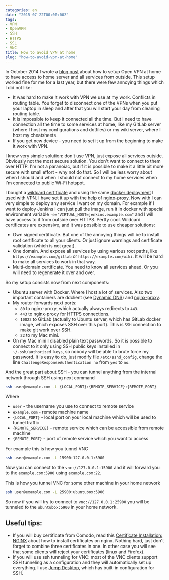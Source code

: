 ```yaml
---
categories: en
date: "2015-07-22T00:00:00Z"
tags:
- VPN
- OpenVPN
- SSH
- HTTPS
- SSL
- VNC
title: How to avoid VPN at home
slug: "how-to-avoid-vpn-at-home"
---
```


In October 2014 I wrote a [blog post]({{site.url}}/en/archive/2014/10/21/ubuntu-as-a-home-server-part-2-openvpn/) 
about how to setup Open VPN at home to have access to home server and all services from outside.
This setup worked fine for me for a last year, but there were few annoying things which I did not like:

- It was hard to make it work with VPN we use at my work. Conflicts in routing table.
  You forget to disconnect one of the VPNs when you put your laptop in sleep and
  after that you will start your day from cleaning routing table.
- It is impossible to keep it connected all the time. But I need to have connection
  all the time to some services at home, like my GitLab server (where I host my
  configurations and dotfiles) or my wiki server, where I host my cheatsheets.
- If you get new device - you need to set it up from the beginning to make it work
  with VPN.

I knew very simple solution: don't use VPN, just expose all services outside.
Obviously not the most secure solution. You don't want to connect to them over
HTTP. I'm not a paranoiac, but if it is possible to make it a little bit more secure
with small effort - why not do that. So I will be less worry about when I should
and when I should not connect to my home services when I'm connected to public
Wi-Fi hotspot.

I bought a [wildcard certificate](https://www.namecheap.com/security/ssl-certificates/comodo/positivessl-wildcard.aspx)
and using the same [docker deployment]({{site.url}}/en/archive/2015/03/18/docker-for-home-server/)
I used with VPN. I have set it up with the help of [nginx-proxy](https://github.com/jwilder/nginx-proxy).
Now with I can very simple to deploy any service I want on my domain. For
example if I want to deploy Jenkins I can just pull the image, run it in docker with
special environment variable `-e="VIRTUAL_HOST=jenkins.example.com"` and I will
have access to it from outside over HTTPS. Pertty cool. Wildcard certificates are
expensive, and it was possible to use cheaper solutions:

- Own signed certificate. But one of the annoying things will be to install root
  certificate to all your clients. Or just ignore warnings and certificate validation
  (which is not great).
- One domain. And expose all services by using various root paths, like `https://example.com/gitlab`
  or `https://example.com/wiki`. It will be hard to make all services to work in that way.
- Multi-domain certificate. You need to know all services ahead. Or you will need
  to regenerate it over and over.

So my setup consists now from next components:

- Ubuntu server with Docker. Where I host a lot of services. Also two important containers
  are ddclient (see [Dynamic DNS](https://www.outcoldman.com/en/archive/2014/10/14/ubuntu-as-a-home-server-part-1-dynamic-dns/))
  and [nginx-proxy](https://github.com/jwilder/nginx-proxy).
- My router forwards next ports:
    - `80` to nginx-proxy, which actually always redirects to `443`.
    - `443` to nginx-proxy for HTTPS connections.
    - `10022` to GitLab (actually to Ubuntu server, which has GitLab docker image, which
      exposes SSH over this port). This is `SSH` connection to make git work over SSH.
    - `22` to my Mac mini.
- On my Mac mini I disabled plain text passwords. So it is possible to connect to it
  only using SSH public keys installed in `~/.ssh/authorized_keys`, so nobody will be
  able to brute force my password. It is easy to do, just modify file `/etc/sshd_config`,
  change the line `ChallengeResponseAuthentication no` from `yes` to `no`.

And the great part about SSH - you can tunnel anything from the internal network
through SSH using next command

```bash
ssh user@example.com -L {LOCAL_PORT}:{REMOTE_SERVICE}:{REMOTE_PORT}
```

Where

- `user` - the username you use to connect to remote service
- `example.com` - remote machine name
- `{LOCAL_PORT}` - local port on your local machine which will be used to tunnel traffic
- `{REMOTE_SERVICE}` - remote service which can be accessible from remote machine
- `{REMOTE_PORT}` - port of remote service which you want to access

For example this is how you tunnel VNC

```bash
ssh user@example.com -L 15900:127.0.0.1:5900
```

Now you can connect to the `vnc://127.0.0.1:15900` and it will forward you to the
`example.com:5900` using `example.com:22`.

This is how you tunnel VNC for some other machine in your home network

```bash
ssh user@example.com -L 25900:ubuntubox:5900
```

So now if you will try to connect to `vnc://127.0.0.1:25900` you will be tunneled
to the `ubuntubox:5900` in your home network.

## Useful tips:

- If you will buy certificate from Comodo, read this [Certificate Installation: NGINX](https://support.comodo.com/index.php?/Default/Knowledgebase/Article/View/789/37/)
  about how to install certificates on nginx. Nothing hard, just don't forget
  to combine three certificates in one. In other case you will see that some
  clients will reject your certificates (linux and Firefox).
- If you will use ssh tunneling for VNC: most of the VNC clients support SSH
  tunneling as a configuration and they will automatically set up everything.
  I use [Jump Desktop](http://jumpdesktop.com), which has built-in configuration for SSH.
